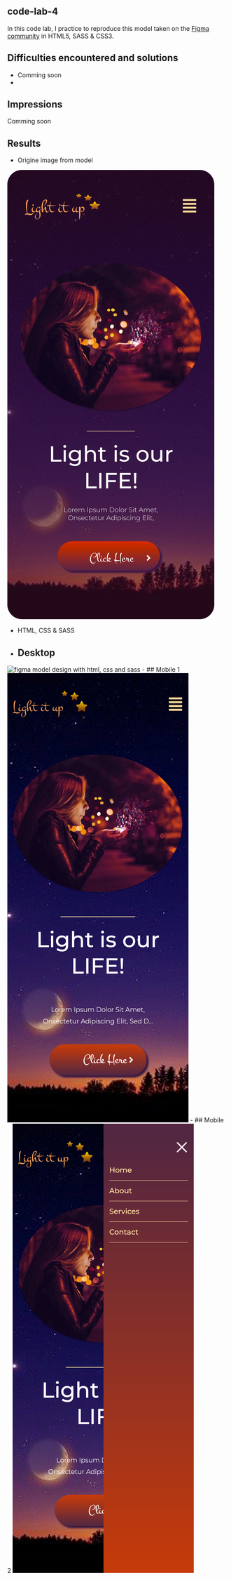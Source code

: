 ## code-lab-4
In this code lab, I practice to reproduce this model taken on the [Figma community](https://www.figma.com/file/A78V8vCHg8jseTX1obD5Er/Hero-Section-(Community)?node-id=1%3A2) in HTML5, SASS & CSS3.

## Difficulties encountered and solutions
- Comming soon
- 
## Impressions
Comming soon

## Results
- Origine image from model
<img alt="figma model design with html, css and sass" src="/code-lab-5/screenshots/original.png">

- HTML, CSS & SASS
- ## Desktop
<img alt="figma model design with html, css and sass" src="/code-lab-5/screenshots/result-1.png">
- ## Mobile 1
<img alt="figma model design with html, css and sass" src="/code-lab-5/screenshots/result-2.png">
- ## Mobile 2
<img alt="figma model design with html, css and sass" src="/code-lab-5/screenshots/result-3.png">
